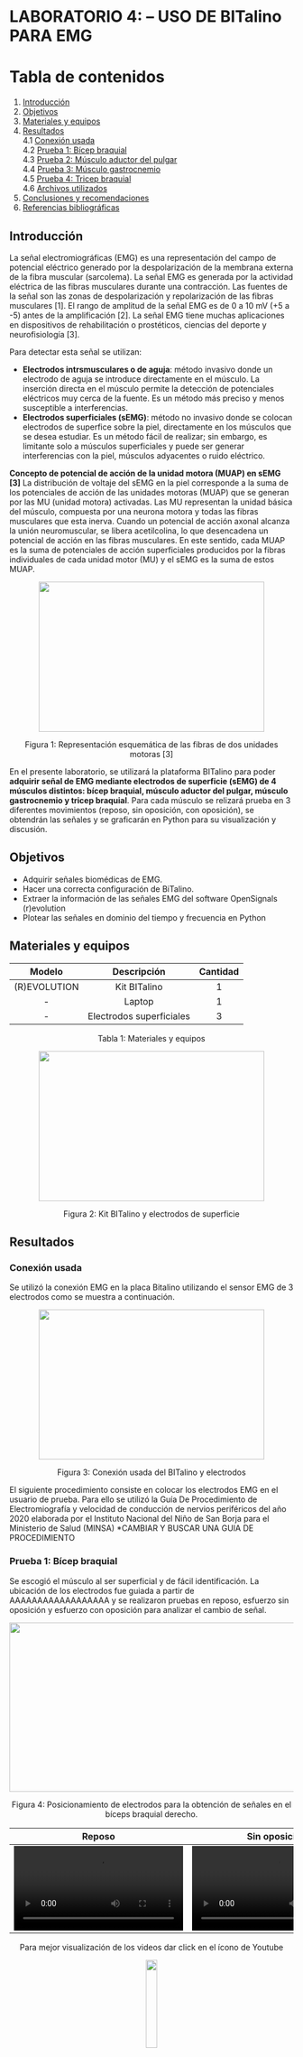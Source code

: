 # **LABORATORIO 4: – USO DE BITalino PARA EMG**
# **Tabla de contenidos**

1. [Introducción](#id1)
2. [Objetivos](#id2)
3. [Materiales y equipos](#id3)
4. [Resultados](#id4)\
   4.1 [Conexión usada](#id5)\
   4.2 [Prueba 1: Bícep braquial](#id6)\
   4.3 [Prueba 2: Músculo aductor del pulgar](#id7)\
   4.4 [Prueba 3: Músculo gastrocnemio](#id8)\
   4.5 [Prueba 4: Tricep braquial](#id9)\
   4.6 [Archivos utilizados](#id10)
6. [Conclusiones y recomendaciones](#id11)
6. [Referencias bibliográficas](#id12)

## **Introducción** <a name="id1"></a>
La señal electromiográficas (EMG) es una representación del campo de potencial eléctrico generado por la despolarización de la membrana externa de la fibra muscular (sarcolema). La señal EMG es generada por la actividad eléctrica de las fibras musculares durante una contracción. Las fuentes de la señal son las zonas de despolarización y repolarización de las fibras musculares [1]. El rango de amplitud de la señal EMG es de 0 a 10 mV (+5 a -5) antes de la amplificación [2]. La señal EMG tiene muchas aplicaciones en dispositivos de rehabilitación o prostéticos, ciencias del deporte y neurofisiología [3].

Para detectar esta señal se utilizan:
- **Electrodos intrsmusculares o de aguja**: método invasivo donde un electrodo de aguja se introduce directamente en el músculo. La inserción directa en el músculo permite la detección de potenciales eléctricos muy cerca de la fuente. Es un método más preciso y menos susceptible a interferencias.  
- **Electrodos superficiales (sEMG)**: método no invasivo donde se colocan electrodos de superfice sobre la piel, directamente en los músculos que se desea estudiar. Es un método fácil de realizar; sin embargo, es limitante solo a músculos superficiales y puede ser generar interferencias con la piel, músculos adyacentes o ruido eléctrico.

**Concepto de potencial de acción de la unidad motora (MUAP) en sEMG [3]**
La distribución de voltaje del sEMG en la piel corresponde a la suma de los potenciales de acción de las unidades motoras (MUAP) que se generan por las MU (unidad motora) activadas. Las MU representan la unidad básica del músculo, compuesta por una neurona motora y todas las fibras musculares que esta inerva. Cuando un potencial de acción axonal alcanza la unión neuromuscular, se libera acetilcolina, lo que desencadena un potencial de acción en las fibras musculares. En este sentido, cada MUAP es la suma de potenciales de acción superficiales producidos por la fibras individuales de cada unidad motor (MU) y el sEMG es la suma de estos MUAP.

<p align="justify">
<p align="center"><img src="../../../Otros/Imagenes/Lab4_EMG/MUAP.png" width="400" height="266"></p>
<div align="center"> Figura 1: Representación esquemática de las fibras de dos unidades motoras [3]</i></div>
<p>

En el presente laboratorio, se utilizará la plataforma BITalino para poder **adquirir señal de EMG mediante electrodos de superficie (sEMG) de 4 músculos distintos: bícep braquial, músculo aductor del pulgar, músculo gastrocnemio y tricep braquial**. Para cada músculo se relizará prueba en 3 diferentes movimientos (reposo, sin oposición, con oposición), se obtendrán las señales y se graficarán en Python para su visualización y discusión.

## **Objetivos** <a name="id2"></a>
* Adquirir señales biomédicas de EMG.
* Hacer una correcta configuración de BiTalino.
* Extraer la información de las señales EMG del software OpenSignals (r)evolution
* Plotear las señales en dominio del tiempo y frecuencia en Python

## **Materiales y equipos** <a name="id3"></a>
<div align="center">

|  **Modelo**  | **Descripción** | **Cantidad** |
|:------------:|:---------------:|:------------:|
| (R)EVOLUTION |   Kit BITalino  |       1      |
|       -      |      Laptop     |       1      |
|       -      |    Electrodos superficiales   |       3      |
<div align="center"> Tabla 1: Materiales y equipos</i></div>


</div>

<p align="justify">
<p align="center"><img src="../../../Otros/Imagenes/Lab4_EMG/image_materiales.jpg" width="400" height="266"></p>
<div align="center">Figura 2: Kit BITalino y electrodos de superficie</i></div>
</p>


## **Resultados** <a name="id4"></a>
### **Conexión usada** <a name="id5"></a>
Se utilizó la conexión EMG en la placa Bitalino utilizando el sensor EMG de 3 electrodos como se muestra a continuación.
<p align="justify">
<p align="center"><img src="../../../Otros/Imagenes/Lab4_EMG/bitalino.jpg" width="400" height="266"></p>
<div align="center">Figura 3: Conexión usada del BITalino y electrodos</i></div>
</p>


El siguiente procedimiento consiste en colocar los electrodos EMG en el usuario de prueba. Para ello se utilizó la Guía De Procedimiento de Electromiografía y velocidad de conducción de nervios periféricos del año 2020 elaborada por el Instituto Nacional del Niño de San Borja para el Ministerio de Salud (MINSA) *CAMBIAR Y BUSCAR UNA GUIA DE PROCEDIMIENTO 

### **Prueba 1: Bícep braquial** <a name="id6"></a>
Se escogió el músculo al ser superficial y de fácil identificación. La ubicación de los electrodos fue guiada a partir de AAAAAAAAAAAAAAAAAA y se realizaron pruebas en reposo, esfuerzo sin oposición y esfuerzo con oposición para analizar el cambio de señal.
<p align="justify">
<p align="center"><img src="../../../Otros/Imagenes/Lab4_EMG/Biceps1.jpg" width="600" height="300"></p>
<div align="center">Figura 4: Posicionamiento de electrodos para la obtención de señales en el bíceps braquial derecho.</i></div>
</p>

<div align="center">
   
|  **Reposo**  | **Sin oposición** | **Con oposición** |
|:------------:|:---------------:|:------------:|
|<video src="https://user-images.githubusercontent.com/b49875f0-82ef-4d27-a2aa-e8e5e6103e9a.mp4"></video>|<video src="https://user-images.githubusercontent.com/092f3871-e25f-4d7b-a778-03641931fcaf.mp4"></video>|<video src= "https://user-images.githubusercontent.com/36d881ed-29d1-4178-844e-4b9741314f90.mp4"></video>|

<p align="justify">
<div align="center">Para mejor visualización de los videos dar click en el ícono de Youtube</i></div>
</p>  

[<img src="https://cdn.icon-icons.com/icons2/1713/PNG/512/iconfinder-videologoplayicon-3993847_112649.png" width="20%" height="20%">](https://www.youtube.com/playlist?list=PLKyz-4YrUo3Q4-50zDqIl1RbkGDer-eyK)
</div>

- ### **Ploteo de la señal en Python: Dominio del tiempo y frecuencia**
   A coninuación se muestran la data obtenida en el dominio del tiempo y dominio de la frecuencia
   - Reposo
     <p align="justify">
     <p align="center"><img src="../../../Otros/Imagenes/Lab4_EMG/Biceps_graficas_reposo.jpg" width="650" height="500"></p>
     </p>
   - Sin oposición
     <p align="justify">
     <p align="center"><img src="../../../Otros/Imagenes/Lab4_EMG/Biceps_graficas_sin_oposicion.jpg" width="650" height="500"></p>
     </p>
   - Con oposición
     <p align="justify">
     <p align="center"><img src="../../../Otros/Imagenes/Lab4_EMG/Biceps_graficas_oposicion.jpg" width="650" height="500"></p>
(Resumen y explicación de la señal ploteada)

### **Prueba 2: Músculo aductor del pulgar** <a name="id7"></a>
El músculo abductor corto del pulgar (ACP) pertenece al primer plano muscular subfascial de la región tenar de gran importancia en los movimientos del pulgar. 
La ubicación de los electrodos fue la siguiente según la GUÍA DE PROCEDIMIENTO DE ELECTROMIOGRAFÍA Y VELOCIDAD DE CONDUCCIÓN DE NERVIOS PERIFÉRICOS del Instituto Nacional del Niño de San Borja:
Electrodo activo (G1): Colocar sobre el centro del músculo abductor corto del pulgar 
(ACP), un tercio de la distancia entre el pliegue carpo metacarpiano y la articulación 
metacarpo falángica del pulgar (1er dedo). 
Electrodo de referencia (G2): Colocar sobre la articulación metacarpo falángico del 
primer dedo, distal al electrodo activo. 
Electrodo tierra: Colocado en el dorso de la mano.
<p align="justify">
<p align="center"><img src="../../../Otros/Imagenes/Lab4_EMG/aductor pulgar.jpg" width="650" height="250"></p>
<div align="center">Figura 5: Posicionamiento de electrodos para la obtención de señales en el mùculo aductor del pulgar derecho.</i></div>
</p>

<div align="center">
   
|  **Reposo**  | **Sin oposición** | **Con oposición** |
|:------------:|:---------------:|:------------:|
|<video src="https://user-images.githubusercontent.com/67a14538-64fe-4a2a-a8d6-a3e4a3f076d5.mp4"></video>|<video src="https://user-images.githubusercontent.com/af3715f6-c9ae-4d9e-88d6-e9c4592ccc69.mp4"></video>|<video src= "https://user-images.githubusercontent.com/077e5478-1f01-4cbe-a1b1-619135a5ab11.mp4"></video>|

<p align="justify">
<div align="center">Para mejor visualización de los videos dar click en el ícono de Youtube</i></div>
</p>  

[<img src="https://cdn.icon-icons.com/icons2/1713/PNG/512/iconfinder-videologoplayicon-3993847_112649.png" width="20%" height="20%">](https://www.youtube.com/playlist?list=PLKyz-4YrUo3R1rk6B5YFyBnburL7kmY8D)
</div>

- ### **Ploteo de la señal en Python: Dominio del tiempo y frecuencia**
   A coninuación se muestran la data obtenida en el dominio del tiempo y dominio de la frecuencia
   - Reposo
     <p align="justify">
     <p align="center"><img src="../../../Otros/Imagenes/Lab4_EMG/Pulgar_graficas_reposo.jpg" width="650" height="500"></p>
     </p>
   - Sin oposición
     <p align="justify">
     <p align="center"><img src="../../../Otros/Imagenes/Lab4_EMG/Pulgar_graficas_sin_oposicion.jpg" width="650" height="500"></p>
     </p>
   - Con oposición
     <p align="justify">
     <p align="center"><img src="../../../Otros/Imagenes/Lab4_EMG/Pulgar_graficas_oposicion.jpg" width="650" height="500"></p>
     </p>
(Resumen y explicación de la señal ploteada)

### **Prueba 3: Músculo gastrocnemio** <a name="id8"></a>
Descripción de prueba 3, fundamento de la señal adquirida (porque usaran ese grupo muscular de interes)
<p align="justify">
<p align="center"><img src="../../../Otros/Imagenes/Lab4_EMG/Gastrocnemio.jpg" width="700" height="400"></p>
<div align="center">Figura 6: Posicionamiento de electrodos para la obtención de señales en el músculo gastrocnemio derecho.</i></div>
</p>

<div align="center">
   
|  **Reposo**  | **Esfuerzo** | **Sobreesfuerzo sin oposición** |
|:------------:|:---------------:|:------------:|
|<video src="https://user-images.githubusercontent.com/27d392ad-a041-4e54-8f90-0a6b14e80f0f.mp4"></video>|<video src="https://user-images.githubusercontent.com/75a6c4f4-0524-44a8-b6da-cfe3df00bb69.mp4"></video>|<video src= "https://user-images.githubusercontent.com/68bb1c7a-39ac-415c-a21c-0ae45fc841b5.mp4"></video>|

<p align="justify">
<div align="center">Para mejor visualización de los videos dar click en el ícono de Youtube</i></div>
</p>  

[<img src="https://cdn.icon-icons.com/icons2/1713/PNG/512/iconfinder-videologoplayicon-3993847_112649.png" width="20%" height="20%">](https://www.youtube.com/playlist?list=PLKyz-4YrUo3RR13SN4Ai1WwyWk6ezuXg1)

</div>

- ### **Ploteo de la señal en Python: Dominio del tiempo y frecuencia**
   A coninuación se muestran la data obtenida en el dominio del tiempo y dominio de la frecuencia
   - Reposo
     <p align="justify">
     <p align="center"><img src="../../../Otros/Imagenes/Lab4_EMG/Gastronecmio_graficas_reposo.jpg" width="650" height="500"></p>
     </p>
   - Esfuerzo
     <p align="justify">
     <p align="center"><img src="../../../Otros/Imagenes/Lab4_EMG/Gastronecmio_graficas_esfuerzo.jpg" width="650" height="500"></p>
     </p>
   - Sobreesfuerzo sin oposición
     <p align="justify">
     <p align="center"><img src="../../../Otros/Imagenes/Lab4_EMG/Gastronecmio_graficas_sobreesfuerzo.jpg" width="650" height="500"></p>
     </p>
(Resumen y explicación de la señal ploteada)
     
### **Prueba 4: Tricep Braquial** <a name="id9"></a>
Descripción de prueba 4, fundamento de la señal adquirida (porque usaran ese grupo muscular de interes)
<p align="justify">
<p align="center"><img src="../../../Otros/Imagenes/Lab4_EMG/triceps.jpg" width="400" height="500"></p>
<div align="center">Figura 7: Posicionamiento de electrodos para la obtención de señales en el triceps braquial derecho.</i></div>
</p>  


<div align="center">
   
|  **Reposo**  | **Esfuerzo** | **Sobreesfuerzo sin oposición** |
|:------------:|:---------------:|:------------:|
|<video src="https://user-images.githubusercontent.com/3d2e256b-1b0b-45e6-881a-7c67814c92b9.mp4"></video>|<video src="https://user-images.githubusercontent.com/c606cd01-5a08-4b8c-a946-48103dcaaec7.mp4"></video>|<video src= "https://user-images.githubusercontent.com/d8ca2d70-d802-41ab-8d84-04cf8d5b42a7.mp4"></video>|

<p align="justify">
<div align="center">Para mejor visualización de los videos dar click en el ícono de Youtube</i></div>
</p>  

[<img src="https://cdn.icon-icons.com/icons2/1713/PNG/512/iconfinder-videologoplayicon-3993847_112649.png" width="20%" height="20%">](https://www.youtube.com/playlist?list=PLKyz-4YrUo3Q2SirQwFWpUK6rOJ3rqsKD)

</div>

- ### **Ploteo de la señal en Python: Dominio del tiempo y frecuencia**
   A coninuación se muestran la data obtenida en el dominio del tiempo y dominio de la frecuencia
   - Reposo
     <p align="justify">
     <p align="center"><img src="../../../Otros/Imagenes/Lab4_EMG/Triceps_graficas_reposo.jpg" width="650" height="500"></p>
     </p>
   - Esfuerzo
     <p align="justify">
     <p align="center"><img src="../../../Otros/Imagenes/Lab4_EMG/Triceps_graficas_esfuerzo.jpg" width="650" height="500"></p>
     </p>
   - Sobreesfuerzo sin oposición
     <p align="justify">
     <p align="center"><img src="../../../Otros/Imagenes/Lab4_EMG/Triceps_graficas_sobreesfuerzo.jpg" width="650" height="500"></p>
     </p>

### **Archivos** <a name="id10"></a>
- [Documentos (.txt)](https://github.com/DianaCortezL/ISB-Grupo-5/tree/faacf940cd92a67b1431c22d82b8411c5dae7d26/Otros/Archivos%20varios/Lab4_EMG)
- [Programa de ploteo (Jupyter Notebook)](https://github.com/DianaCortezL/ISB-Grupo-5/blob/be9da5dae231d9adf809ada70db73281b355ea1a/ISB/Laboratorios/Lab04%20-%20Adquisici%C3%B3n%20de%20se%C3%B1al%20EMG/LabEMG.ipynb)

## **Conclusiones y recomendaciones** <a name="id11"></a>

## **Referencias bibliográficas** <a name="id12"></a>
[1] D. Farina, D. F. Stegeman, and R. Merletti, “Biophysics of the Generation of EMG Signals,” Surface Electromyography : Physiology, Engineering, and Applications, pp. 1–24, Apr. 2016, doi: https://doi.org/10.1002/9781119082934.ch02.  

[2]  M. B. I. Reaz, M. S. Hussain, and F. Mohd-Yasin, “Techniques of EMG signal analysis: detection, processing, classification and applications,” Biological Procedures Online, vol. 8, no. 1, pp. 11–35, Dec. 2006, doi: https://doi.org/10.1251/bpo115.  

[3] I. Campanini, A. Merlo, C. Disselhorst-Klug, L. Mesin, S. Muceli, and R. Merletti, “Fundamental Concepts of Bipolar and High-Density Surface EMG Understanding and Teaching for Clinical, Occupational, and Sport Applications: Origin, Detection, and Main Errors,” Sensors, vol. 22, no. 11, p. 4150, May 2022, doi: https://doi.org/10.3390/s22114150.
‌
